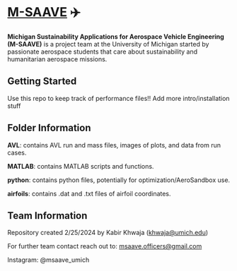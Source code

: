 # [M-SAAVE](https://msaaveofficers.wixsite.com/m-saave) ✈️
**Michigan Sustainability Applications for Aerospace Vehicle Engineering (M-SAAVE)** is a project team at the University of Michigan started by passionate aerospace students that care about sustainability and humanitarian aerospace missions. 

## Getting Started
Use this repo to keep track of performance files!! Add more intro/installation stuff

## Folder Information
**AVL**: contains AVL run and mass files, images of plots, and data from run cases.

**MATLAB**: contains MATLAB scripts and functions.

**python**: contains python files, potentially for optimization/AeroSandbox use.

**airfoils**: contains .dat and .txt files of airfoil coordinates.

## Team Information
Repository created 2/25/2024 by Kabir Khwaja (khwaja@umich.edu)

For further team contact reach out to: msaave.officers@gmail.com

Instagram: @msaave_umich
